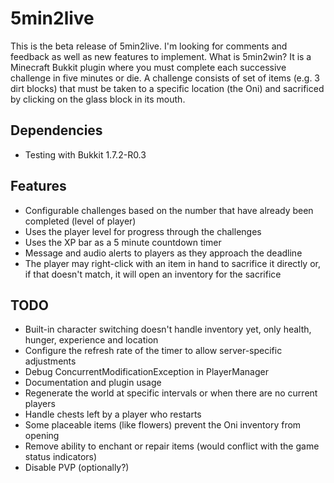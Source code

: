 5min2live
=========

This is the beta release of 5min2live. I'm looking for comments and feedback as well as new features to implement. What is 5min2win? It is a Minecraft Bukkit plugin where you must complete each successive challenge in five minutes or die. A challenge consists of set of items (e.g. 3 dirt blocks) that must be taken to a specific location (the Oni) and sacrificed by clicking on the glass block in its mouth.

Dependencies
------------

* Testing with Bukkit 1.7.2-R0.3

Features
--------

* Configurable challenges based on the number that have already been completed (level of player)
* Uses the player level for progress through the challenges
* Uses the XP bar as a 5 minute countdown timer
* Message and audio alerts to players as they approach the deadline
* The player may right-click with an item in hand to sacrifice it directly or, if that doesn't match, it will open an inventory for the sacrifice

TODO
----

* Built-in character switching doesn't handle inventory yet, only health, hunger, experience and location
* Configure the refresh rate of the timer to allow server-specific adjustments
* Debug ConcurrentModificationException in PlayerManager
* Documentation and plugin usage
* Regenerate the world at specific intervals or when there are no current players
* Handle chests left by a player who restarts
* Some placeable items (like flowers) prevent the Oni inventory from opening
* Remove ability to enchant or repair items (would conflict with the game status indicators)
* Disable PVP (optionally?)
